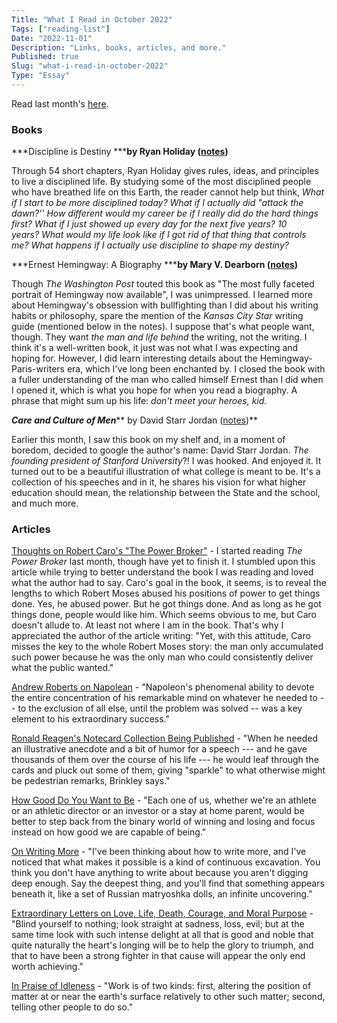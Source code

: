 ```yaml
---
Title: "What I Read in October 2022"
Tags: ["reading-list"]
Date: "2022-11-01"
Description: "Links, books, articles, and more."
Published: true
Slug: "what-i-read-in-october-2022"
Type: "Essay"
---
```

Read last month's [here](https://www.dltn.io/essays/reading-list-sept-222).

### Books

***Discipline is Destiny *****by Ryan Holiday ([notes](https://www.dltn.io/book-notes/discipline-is-destiny-by-ryan-holiday))**

Through 54 short chapters, Ryan Holiday gives rules, ideas, and principles to live a disciplined life. By studying some of the most disciplined people who have breathed life on this Earth, the reader cannot help but think, *What if I start to be more disciplined today?* *What if I actually did "attack the dawn?''* *How different would my career be if I really did do the hard things first?* *What if I just showed up every day for the next five years? 10 years?* *What would my life look like if I got rid of that thing that controls me?* *What happens if I actually use discipline to shape my destiny?*

***Ernest Hemingway: A Biography *****by Mary V. Dearborn ([notes](https://www.dltn.io/book-notes/ernest-hemingway))**

Though *The Washington Post* touted this book as "The most fully faceted portrait of Hemingway now available", I was unimpressed. I learned more about Hemingway's obsession with bullfighting than I did about his writing habits or philosophy, spare the mention of the *Kansas City Star* writing guide (mentioned below in the notes). I suppose that's what people want, though. They want *the man and life behind* the writing, not the writing. I think it's a well-written book, it just was not what I was expecting and hoping for. However, I did learn interesting details about the Hemingway-Paris-writers era, which I've long been enchanted by. I closed the book with a fuller understanding of the man who called himself Ernest than I did when I opened it, which is what you hope for when you read a biography. A phrase that might sum up his life: *don't meet your heroes, kid.*

***Care and Culture of Men***** by David Starr Jordan ([notes](https://www.dltn.io/book-notes/the-care-and-culture-of-men-by-david-starr-jordan))**

Earlier this month, I saw this book on my shelf and, in a moment of boredom, decided to google the author's name: David Starr Jordan. *The founding president of Stanford University*?! I was hooked. And enjoyed it. It turned out to be a beautiful illustration of what college is meant to be. It's a collection of his speeches and in it, he shares his vision for what higher education should mean, the relationship between the State and the school, and much more.

### Articles

[Thoughts on Robert Caro's "The Power Broker"](http://clipsnbits.blogspot.com/2016/08/thoughts-on-robert-caros-power-broker.html) - I started reading *The Power Broker* last month, though have yet to finish it. I stumbled upon this article while trying to better understand the book I was reading and loved what the author had to say. Caro's goal in the book, it seems, is to reveal the lengths to which Robert Moses abused his positions of power to get things done. Yes, he abused power. But he got things done. And as long as he got things done, people would like him. Which seems obvious to me, but Caro doesn't allude to. At least not where I am in the book. That's why I appreciated the author of the article writing: "Yet, with this attitude, Caro misses the key to the whole Robert Moses story: the man only accumulated such power because he was the only man who could consistently deliver what the public wanted."

[Andrew Roberts on Napolean](https://octavianreport.com/article/the-mind-of-napoleon-the-power-of-compartmentalization/) - "Napoleon's phenomenal ability to devote the entire concentration of his remarkable mind on whatever he needed to -- to the exclusion of all else, until the problem was solved -- was a key element to his extraordinary success."

[Ronald Reagen's Notecard Collection Being Published](http://www.usatoday.com/news/washington/2011-05-08-reagan-notes-book-brinkley_n.htm) - "When he needed an illustrative anecdote and a bit of humor for a speech --- and he gave thousands of them over the course of his life --- he would leaf through the cards and pluck out some of them, giving "sparkle" to what otherwise might be pedestrian remarks, Brinkley says."

[How Good Do You Want to Be](https://thoughtcatalog.com/ryan-holiday/2018/01/how-good-do-you-want-to-be/) - "Each one of us, whether we're an athlete or an athletic director or an investor or a stay at home parent, would be better to step back from the binary world of winning and losing and focus instead on how good we are capable of being."

[On Writing More](https://ava.substack.com/p/on-writing-more) - "I've been thinking about how to write more, and I've noticed that what makes it possible is a kind of continuous excavation. You think you don't have anything to write about because you aren't digging deep enough. Say the deepest thing, and you'll find that something appears beneath it, like a set of Russian matryoshka dolls, an infinite uncovering."

[Extraordinary Letters on Love, Life, Death, Courage, and Moral Purpose](https://www.themarginalian.org/2019/09/18/words-in-pain-olga-jacoby-letters/) - "Blind yourself to nothing; look straight at sadness, loss, evil; but at the same time look with such intense delight at all that is good and noble that quite naturally the heart's longing will be to help the glory to triumph, and that to have been a strong fighter in that cause will appear the only end worth achieving."

[In Praise of Idleness](https://harpers.org/archive/1932/10/in-praise-of-idleness/) - "Work is of two kinds: first, altering the position of matter at or near the earth's surface relatively to other such matter; second, telling other people to do so."